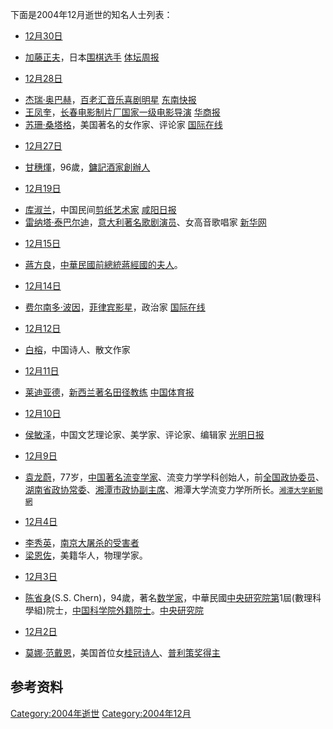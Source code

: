 <noinclude>

下面是2004年12月逝世的知名人士列表：

  - [12月30日](../Page/12月30日.md "wikilink")

<!-- end list -->

  - [加藤正夫](../Page/加藤正夫.md "wikilink")，日本[围棋选手](../Page/围棋.md "wikilink")
    [体坛周报](https://web.archive.org/web/20050825123228/http://www.titansports.cn/data/news/new_news/2004/12/31/279586116.html)

<!-- end list -->

  - [12月28日](../Page/12月28日.md "wikilink")

<!-- end list -->

  - [杰瑞·奥巴赫](https://zh.wikipedia.org/wiki/杰瑞·奥巴赫 "wikilink")，[百老汇音乐喜剧明星](https://zh.wikipedia.org/wiki/百老汇 "wikilink")
    [东南快报](https://web.archive.org/web/20070929103227/http://www.dnkb.com.cn/news/20041231/110043.html)
  - [王凤奎](https://zh.wikipedia.org/wiki/王凤奎 "wikilink")，[长春电影制片厂国家一级电影导演](../Page/长春电影制片厂.md "wikilink")
    [华商报](https://web.archive.org/web/20070927015004/http://fun.huash.com/gb/fun/2004-12/31/content_1536695.htm)
  - [苏珊·桑塔格](../Page/苏珊·桑塔格.md "wikilink")，美国著名的女作家、评论家
    [国际在线](https://web.archive.org/web/20051116090717/http://gb.chinabroadcast.cn/3821/2004/12/29/664@406483.htm)

<!-- end list -->

  - [12月27日](../Page/12月27日.md "wikilink")

<!-- end list -->

  - [甘穗煇](https://zh.wikipedia.org/wiki/甘穗煇 "wikilink")，96歲，[鏞記酒家創辦人](../Page/鏞記酒家.md "wikilink")

<!-- end list -->

  - [12月19日](../Page/12月19日.md "wikilink")

<!-- end list -->

  - [库淑兰](../Page/库淑兰.md "wikilink")，中国民间[剪纸艺术家](https://zh.wikipedia.org/wiki/剪纸 "wikilink")
    [咸阳日报](https://web.archive.org/web/20041224090022/http://www.xianyang.gov.cn/xinwen/detailnew.jsp?corrid=9334)
  - [雷纳塔·泰巴尔迪](https://zh.wikipedia.org/wiki/雷纳塔·泰巴尔迪 "wikilink")，[意大利著名歌剧演员](../Page/意大利.md "wikilink")、女高音歌唱家
    [新华网](http://news.xinhuanet.com/world/2004-12/20/content_2356884.htm)

<!-- end list -->

  - [12月15日](../Page/12月15日.md "wikilink")

<!-- end list -->

  - [蔣方良](../Page/蔣方良.md "wikilink")，[中華民國前總統](../Page/中華民國總統.md "wikilink")[蔣經國的夫人](../Page/蔣經國.md "wikilink")。

<!-- end list -->

  - [12月14日](../Page/12月14日.md "wikilink")

<!-- end list -->

  - [费尔南多·波因](../Page/费尔南多·波因.md "wikilink")，[菲律宾影星](https://zh.wikipedia.org/wiki/菲律宾 "wikilink")，政治家
    [国际在线](https://web.archive.org/web/20050415043136/http://gb.chinabroadcast.cn/3821/2004/12/14/155@390932.htm)

<!-- end list -->

  - [12月12日](../Page/12月12日.md "wikilink")

<!-- end list -->

  - [白榕](https://zh.wikipedia.org/wiki/白榕 "wikilink")，中国诗人、散文作家

<!-- end list -->

  - [12月11日](../Page/12月11日.md "wikilink")

<!-- end list -->

  - [莱迪亚德](../Page/莱迪亚德.md "wikilink")，[新西兰著名](../Page/新西兰.md "wikilink")[田径教练](../Page/田径.md "wikilink")
    [中国体育报](https://web.archive.org/web/20070929095315/http://www.sportsol.com.cn/news/zgtyb/2004-12-16/35012.shtm)

<!-- end list -->

  - [12月10日](../Page/12月10日.md "wikilink")

<!-- end list -->

  - [侯敏泽](https://zh.wikipedia.org/wiki/侯敏泽 "wikilink")，中国文艺理论家、美学家、评论家、编辑家
    [光明日报](http://www.gmw.cn/content/2004-12/29/content_156534.htm)

<!-- end list -->

  - [12月9日](../Page/12月9日.md "wikilink")

<!-- end list -->

  - [袁龙蔚](https://zh.wikipedia.org/wiki/袁龙蔚 "wikilink")，77岁，[中国著名流变学家](https://zh.wikipedia.org/wiki/中国 "wikilink")、流变力学学科创始人，前[全国政协委员](https://zh.wikipedia.org/wiki/全国政协 "wikilink")、[湖南省政协常委](../Page/湖南省.md "wikilink")、[湘潭市政协副主席](../Page/湘潭市.md "wikilink")、湘潭大学流变力学所所长。<small>[湘潭大学新聞網](http://218.75.242.251:8006/index.jsp?cd=news&ac=view&id=1144)</small>

<!-- end list -->

  - [12月4日](../Page/12月4日.md "wikilink")

<!-- end list -->

  - [李秀英](https://zh.wikipedia.org/wiki/李秀英_\(1919年\) "wikilink")，[南京大屠杀的受害者](https://zh.wikipedia.org/wiki/南京大屠杀 "wikilink")
  - [梁恩佐](../Page/梁恩佐.md "wikilink")，美籍华人，物理学家。

<!-- end list -->

  - [12月3日](../Page/12月3日.md "wikilink")

<!-- end list -->

  - [陈省身](../Page/陈省身.md "wikilink")(S.S.
    Chern)，94歲，著名[数学家](../Page/数学家.md "wikilink")，中華民國[中央研究院第](https://zh.wikipedia.org/wiki/中央研究院 "wikilink")1屆(數理科學組)院士，[中国科学院外籍院士](../Page/中国科学院.md "wikilink")。[中央研究院](https://academicians.sinica.edu.tw/index.php?func=1-D)

<!-- end list -->

  - [12月2日](../Page/12月2日.md "wikilink")

<!-- end list -->

  - [莫娜·范戴恩](https://zh.wikipedia.org/wiki/莫娜·范戴恩 "wikilink")，美国首位女[桂冠诗人](https://zh.wikipedia.org/wiki/桂冠诗人 "wikilink")、[普利策奖得主](https://zh.wikipedia.org/wiki/普利策 "wikilink")

## 参考资料

[Category:2004年逝世](https://zh.wikipedia.org/wiki/Category:2004年逝世 "wikilink")
[Category:2004年12月](https://zh.wikipedia.org/wiki/Category:2004年12月 "wikilink")